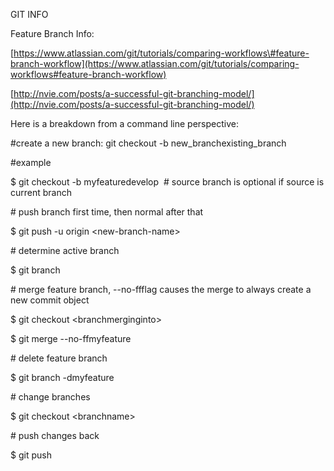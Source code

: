 GIT INFO



Feature Branch Info:

[https://www.atlassian.com/git/tutorials/comparing-workflows\#feature-branch-workflow](https://www.atlassian.com/git/tutorials/comparing-workflows#feature-branch-workflow)

[http://nvie.com/posts/a-successful-git-branching-model/](http://nvie.com/posts/a-successful-git-branching-model/)



Here is a breakdown from a command line perspective:

\#create a new branch: git checkout -b new\_branchexisting\_branch

\#example

$ git checkout -b myfeaturedevelop  \# source branch is optional if source is current branch



\# push branch first time, then normal after that

$ git push -u origin &lt;new-branch-name&gt;



\# determine active branch

$ git branch



\# merge feature branch, --no-ffflag causes the merge to always create a new commit object

$ git checkout &lt;branchmerginginto&gt;

$ git merge --no-ffmyfeature



\# delete feature branch

$ git branch -dmyfeature



\# change branches

$ git checkout &lt;branchname&gt;



\# push changes back

$ git push



